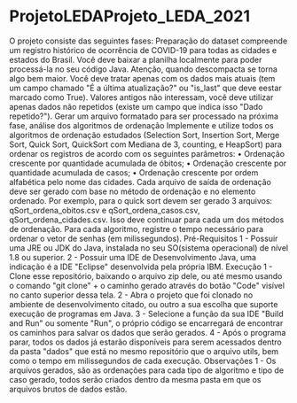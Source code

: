 # ProjetoLEDAProjeto_LEDA_2021
O projeto consiste das seguintes fases:
Preparação do dataset compreende um registro histórico de ocorrência de COVID-19 para todas as cidades e estados do Brasil. Você deve baixar a planilha localmente para poder processá-la no seu código Java. Atenção, quando descompacta se torna algo bem maior. Você deve tratar apenas com os dados mais atuais (tem um campo chamado "É a última atualização?" ou "is_last" que deve eestar marcado como True). Valores antigos não interessam, você deve utilizar apenas dados não repetidos (existe um campo que indica isso "Dado repetido?"). Gerar um arquivo formatado para ser processado na próxima fase, análise dos algoritmos de ordenação Implemente e utilize todos os algoritmos de ordenação estudados (Selection Sort, Insertion Sort, Merge Sort, Quick Sort, QuickSort com Mediana de 3, counting, e HeapSort) para ordenar os registros de acordo com os seguintes parâmetros:
•	Ordenação crescente por quantidade acumulada de óbitos;
•	Ordenação crescente por quantidade acumulada de casos;
•	Ordenação crescente por ordem alfabética pelo nome das cidades.
Cada arquivo de saída de ordenação deve ser gerado com base no método de ordenação e no elemento ordenado. Por exemplo, para o quick sort devem ser gerado 3 arquivos: qSort_ordena_obitos.csv e qSort_ordena_casos.csv, qSort_ordena_cidades.csv. Isso deve continuar para cada um dos métodos de ordenação. Para cada algoritmo, registre o tempo necessário para ordenar o vetor de senhas (em milissegundos).
Pré-Requisitos
1 - Possuir uma JRE ou JDK do Java, instalada no seu SO(sistema operacional) de nível 1.8 ou superior.
2 - Possuir uma IDE de Desenvolvimento Java, uma indicação é a IDE "Eclipse" desenvolvida pela própria IBM.
Execução
1 - Clone esse repositório, baixando o arquivo zip dele, ou até mesmo usando o comando "git clone" + o caminho gerado através do botão "Code" visível no canto superior dessa tela.
2 - Abra o projeto que foi clonado no ambiente de desenvolvimento citado, ou outro a sua escolha que suporte execução de programas em Java.
3 - Selecione a função da sua IDE "Build and Run" ou somente "Run", o próprio código se encarregará de encontrar os caminhos para salvar os dados que serão gerados.
4 - Após o programa parar, todos os dados já estarão disponíveis para serem acessados dentro da pasta "dados" que está no mesmo repositório que o arquivo utils, bem como o tempo em milissegundos de cada execução.
Observações
1 - Os arquivos gerados, são as ordenações para cada tipo de algoritmo e tipo de caso gerado, todos serão criados dentro da mesma pasta em que os arquivos brutos de dados estão.
